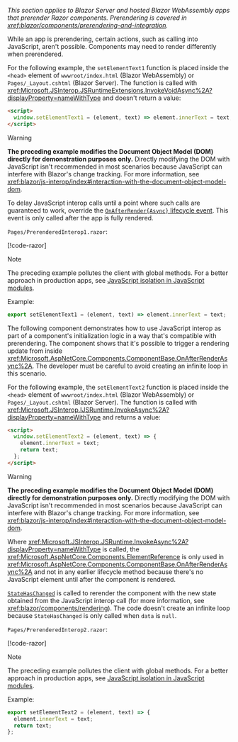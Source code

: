 *This section applies to Blazor Server and hosted Blazor WebAssembly apps that prerender Razor components. Prerendering is covered in <xref:blazor/components/prerendering-and-integration>.*

While an app is prerendering, certain actions, such as calling into JavaScript, aren't possible. Components may need to render differently when prerendered.

For the following example, the `setElementText1` function is placed inside the `<head>` element of `wwwroot/index.html` (Blazor WebAssembly) or `Pages/_Layout.cshtml` (Blazor Server). The function is called with <xref:Microsoft.JSInterop.JSRuntimeExtensions.InvokeVoidAsync%2A?displayProperty=nameWithType> and doesn't return a value:

```html
<script>
  window.setElementText1 = (element, text) => element.innerText = text;
</script>
```

> [!WARNING]
> **The preceding example modifies the Document Object Model (DOM) directly for demonstration purposes only.** Directly modifying the DOM with JavaScript isn't recommended in most scenarios because JavaScript can interfere with Blazor's change tracking. For more information, see <xref:blazor/js-interop/index#interaction-with-the-document-object-model-dom>.

To delay JavaScript interop calls until a point where such calls are guaranteed to work, override the [`OnAfterRender{Async}` lifecycle event](xref:blazor/components/lifecycle#after-component-render-onafterrenderasync). This event is only called after the app is fully rendered.

`Pages/PrerenderedInterop1.razor`:

[!code-razor[](~/blazor/samples/6.0/BlazorSample_WebAssembly/Pages/prerendering/PrerenderedInterop1.razor?highlight=2-3,10-17)]

> [!NOTE]
> The preceding example pollutes the client with global methods. For a better approach in production apps, see [JavaScript isolation in JavaScript modules](xref:blazor/js-interop/call-javascript-from-dotnet#javascript-isolation-in-javascript-modules).
>
> Example:
>
> ```javascript
> export setElementText1 = (element, text) => element.innerText = text;
> ```

The following component demonstrates how to use JavaScript interop as part of a component's initialization logic in a way that's compatible with prerendering. The component shows that it's possible to trigger a rendering update from inside <xref:Microsoft.AspNetCore.Components.ComponentBase.OnAfterRenderAsync%2A>. The developer must be careful to avoid creating an infinite loop in this scenario.

For the following example, the `setElementText2` function is placed inside the `<head>` element of `wwwroot/index.html` (Blazor WebAssembly) or `Pages/_Layout.cshtml` (Blazor Server). The function is called with <xref:Microsoft.JSInterop.IJSRuntime.InvokeAsync%2A?displayProperty=nameWithType> and returns a value:

```html
<script>
  window.setElementText2 = (element, text) => {
    element.innerText = text;
    return text;
  };
</script>
```

> [!WARNING]
> **The preceding example modifies the Document Object Model (DOM) directly for demonstration purposes only.** Directly modifying the DOM with JavaScript isn't recommended in most scenarios because JavaScript can interfere with Blazor's change tracking. For more information, see <xref:blazor/js-interop/index#interaction-with-the-document-object-model-dom>.

Where <xref:Microsoft.JSInterop.JSRuntime.InvokeAsync%2A?displayProperty=nameWithType> is called, the <xref:Microsoft.AspNetCore.Components.ElementReference> is only used in <xref:Microsoft.AspNetCore.Components.ComponentBase.OnAfterRenderAsync%2A> and not in any earlier lifecycle method because there's no JavaScript element until after the component is rendered.

[`StateHasChanged`](xref:blazor/components/lifecycle#state-changes-statehaschanged) is called to rerender the component with the new state obtained from the JavaScript interop call (for more information, see <xref:blazor/components/rendering>). The code doesn't create an infinite loop because `StateHasChanged` is only called when `data` is `null`.

`Pages/PrerenderedInterop2.razor`:

[!code-razor[](~/blazor/samples/6.0/BlazorSample_WebAssembly/Pages/prerendering/PrerenderedInterop2.razor?highlight=3-4,18,23-29)]

> [!NOTE]
> The preceding example pollutes the client with global methods. For a better approach in production apps, see [JavaScript isolation in JavaScript modules](xref:blazor/js-interop/call-javascript-from-dotnet#javascript-isolation-in-javascript-modules).
>
> Example:
>
> ```javascript
> export setElementText2 = (element, text) => {
>   element.innerText = text;
>   return text;
> };
> ```
